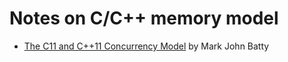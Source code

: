 # Notes on C/C++ memory model

* [The C11 and C++11 Concurrency Model](https://www.cs.kent.ac.uk/people/staff/mjb211/docs/toc.pdf) by Mark John Batty
